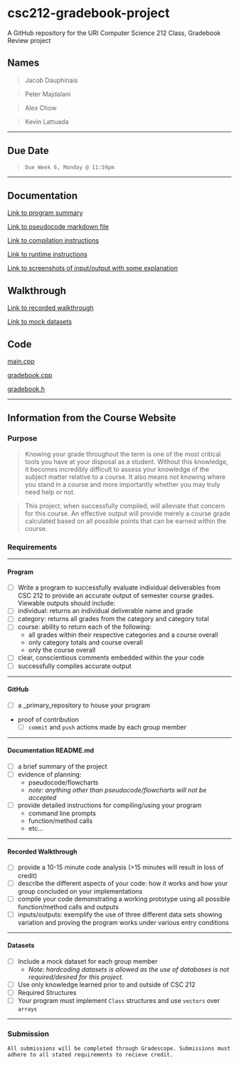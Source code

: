 # csc212-gradebook-project
A GitHub repository for the URI Computer Science 212 Class, Gradebook Review project

## Names

> Jacob Dauphinais

> Peter Majdalani

> Alex Chow

> Kevin Lattuada

---

## Due Date
> `Due Week 6, Monday @ 11:59pm`
---
<!--The following information must be found in your _primary_ GitHub repository to receive any credit:

1. Program
- [ ] successful compilation of data for each member, respectively
- [ ] required viewable outputs as documented
- [ ] files
  - main.cpp
  - gradebook.cpp
  - gradebook.h
2. Documentation
- [ ] `README.md`
  - summary
  - planning
  - compilation instructions
  - runtime instructions
  - sample input/output screenshots with brief explanations of the images used
3. Walkthrough
- [ ] recorded walkthrough
4. Datasets
- [ ] mock data for each member  
-->

## Documentation

[Link to program summary](project_summary.md)

[Link to pseudocode markdown file](proof_of_concepts.md)

[Link to compilation instructions](Compilation_time_instructions.md)

[Link to runtime instructions](Runtime&#32;instructions.md)

[Link to screenshots of input/output with some explanation]()

## Walkthrough

[Link to recorded walkthrough]()

[Link to mock datasets](testfiles)

## Code

[main.cpp](main.cpp)

[gradebook.cpp](gradebook.cpp)

[gradebook.h](gradebook.h)

---
## Information from the Course Website

### Purpose

>Knowing your grade throughout the term is one of the most critical tools you have at your disposal as a student. Without this knowledge, it becomes incredibly difficult to assess your knowledge of the subject matter relative to a course. It also means not knowing where you stand in a course and more importantly whether you may truly need help or not.

>This project, when successfully compiled, will alleviate that concern for this course. An effective output will provide merely a course grade calculated based on all possible points that can be earned within the course.


### Requirements
---
#### Program
-[ ] Write a program to successfully evaluate individual deliverables from CSC 212 to provide an accurate output of semester course grades. Viewable outputs should include:
- [ ] individual: returns an individual deliverable name and grade
- [ ] category: returns all grades from the category and category total
- [ ] course: ability to return each of the following:
  - all grades within their respective categories and a course overall
  - only category totals and course overall
  - only the course overall
- [ ] clear, conscientious comments embedded within the your code
- [ ] successfully compiles accurate output
---
#### GitHub
- [ ] a _primary_repository to house your program
- proof of contribution
  - [ ] `commit` and `push` actions made by each group member
---
#### Documentation README.md
- [ ] a brief summary of the project
- [ ] evidence of planning:
  - pseudocode/flowcharts
  - *note: anything other than pseudocode/flowcharts will not be accepted*
- [ ] provide detailed instructions for compiling/using your program
  - command line prompts
  - function/method calls
  - etc...
---
#### Recorded Walkthrough
- [ ] provide a 10-15 minute code analysis (>15 minutes will result in loss of credit)
- [ ] describe the different aspects of your code: how it works and how your group concluded on your implementations
- [ ] compile your code demonstrating a working prototype using all possible function/method calls and outputs
- [ ] inputs/outputs: exemplify the use of three different data sets showing variation and proving the program works under various entry conditions
---
#### Datasets
- [ ] Include a mock dataset for each group member
  - *Note: hardcoding datasets is allowed as the use of databases is not required/desired for this project.*
- [ ] Use only knowledge learned prior to and outside of CSC 212
- [ ] Required Structures
- [ ] Your program must implement `Class` structures and use `vectors` over `arrays`
---
### Submission

``` {card}
All submissions will be completed through Gradescope. Submissions must adhere to all stated requirements to recieve credit.
```
